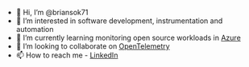 - 👋 Hi, I’m @briansok71
- 👀 I’m interested in software development, instrumentation and automation
- 🌱 I’m currently learning monitoring open source workloads in [Azure](https://azure.microsoft.com/en-us/)
- 💞️ I’m looking to collaborate on [OpenTelemetry](https://opentelemetry.io/)
- 📫 How to reach me - [LinkedIn](https://www.linkedin.com/in/brian-sokolowski/)

<!---
briansok71/briansok71 is a ✨ special ✨ repository because its `README.md` (this file) appears on your GitHub profile.
You can click the Preview link to take a look at your changes.
--->
